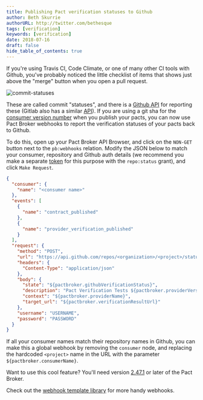 ```yaml
---
title: Publishing Pact verification statuses to Github
author: Beth Skurrie
authorURL: http://twitter.com/bethesque
tags: [verification]
keywords: [verification]
date: 2018-07-16
draft: false
hide_table_of_contents: true
---
```


If you're using Travis CI, Code Climate, or one of many other CI tools with Github, you've probably noticed the little checklist of items that shows just above the "merge" button when you open a pull request. 

![commit-statuses](https://s3-ap-southeast-2.amazonaws.com/blog-pact-io/2018/07/commit-statuses.png)

These are called commit "statuses", and there is a [Github API][github-api] for reporting these (Gitlab also has a similar [API][gitlab-api]). If you are using a git sha for the [consumer version number][pacticipant-version-numbers] when you publish your pacts, you can now use Pact Broker webhooks to report the verification statuses of your pacts back to Github.

To do this, open up your Pact Broker API Browser, and click on the `NON-GET` button next to the `pb:webhooks` relation. Modify the JSON below to match your consumer, repository and Github auth details (we recommend you make a separate [token][github-token] for this purpose with the `repo:status` grant), and click `Make Request`.

```json
{
  "consumer": {
    "name": "<consumer name>"
  },
  "events": [
    {
      "name": "contract_published"
    },
    {
      "name": "provider_verification_published"
    }
  ],
  "request": {
    "method": "POST",
    "url": "https://api.github.com/repos/<organization>/<project>/statuses/${pactbroker.consumerVersionNumber}",
    "headers": {
      "Content-Type": "application/json"
    },
    "body": {
      "state": "${pactbroker.githubVerificationStatus}",
      "description": "Pact Verification Tests ${pactbroker.providerVersionTags}",
      "context": "${pactbroker.providerName}",
      "target_url": "${pactbroker.verificationResultUrl}"
    },
    "username": "USERNAME",
    "password": "PASSWORD"
  }
}

```

If all your consumer names match their repository names in Github, you can make this a global webhook by removing the `consumer` node, and replacing the hardcoded `<project>` name in the URL with the parameter `${pactbroker.consumerName}`.

Want to use this cool feature? You'll need version [2.47.1][pact-broker-release] or later of the Pact Broker.

Check out the [webhook template library][webhook-template-library] for more handy webhooks.

[gitlab-api]: https://docs.gitlab.com/ee/api/commits.html#post-the-build-status-to-a-commit
[github-api]: https://developer.github.com/v3/repos/statuses/
[pacticipant-version-numbers]: https://github.com/pact-foundation/pact_broker/wiki/Pacticipant-version-numbers
[github-token]: https://help.github.com/articles/creating-a-personal-access-token-for-the-command-line/
[pact-broker-release]: https://github.com/pact-foundation/pact_broker/releases/tag/v2.47.1
[webhook-template-library]: https://github.com/pact-foundation/pact_broker/wiki/Webhook-template-library

